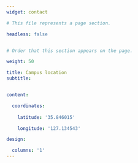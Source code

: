 ```yaml
---
widget: contact

# This file represents a page section.

headless: false


# Order that this section appears on the page.

weight: 50

title: Campus location
subtitle:


content:

  coordinates:
    
    latitude: '35.846015'

    longitude: '127.134543'

design:

  columns: '1'
---
```


